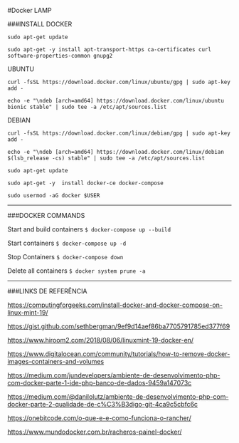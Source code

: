 #Docker LAMP

###INSTALL DOCKER

`sudo apt-get update`

`sudo apt-get -y install apt-transport-https ca-certificates curl software-properties-common gnupg2`


UBUNTU

`curl -fsSL https://download.docker.com/linux/ubuntu/gpg | sudo apt-key add -`

`echo -e "\ndeb [arch=amd64] https://download.docker.com/linux/ubuntu bionic stable" | sudo tee -a /etc/apt/sources.list`


DEBIAN

`curl -fsSL https://download.docker.com/linux/debian/gpg | sudo apt-key add -`

`echo -e "\ndeb [arch=amd64] https://download.docker.com/linux/debian $(lsb_release -cs) stable" | sudo tee -a /etc/apt/sources.list`


`sudo apt-get update`

`sudo apt-get -y  install docker-ce docker-compose`

`sudo usermod -aG docker $USER`


------------


###DOCKER COMMANDS

Start and build containers
`$ docker-compose up --build`


Start containers
`$ docker-compose up -d`


Stop Containers
`$ docker-compose down`


Delete all containers
`$ docker system prune -a`


------------


###LINKS DE REFERÊNCIA

https://computingforgeeks.com/install-docker-and-docker-compose-on-linux-mint-19/

https://gist.github.com/sethbergman/9ef9d14aef86ba7705791785ed377f69

https://www.hiroom2.com/2018/08/06/linuxmint-19-docker-en/

https://www.digitalocean.com/community/tutorials/how-to-remove-docker-images-containers-and-volumes

https://medium.com/jundevelopers/ambiente-de-desenvolvimento-php-com-docker-parte-1-ide-php-banco-de-dados-9459a147073c

https://medium.com/@danilolutz/ambiente-de-desenvolvimento-php-com-docker-parte-2-qualidade-de-c%C3%B3digo-git-4ca9c5cbfc6c

https://onebitcode.com/o-que-e-e-como-funciona-o-rancher/

https://www.mundodocker.com.br/racheros-painel-docker/
